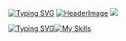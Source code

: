 [![Typing SVG](https://readme-typing-svg.herokuapp.com?weight=100&size=22&duration=750&pause=1000&color=F7D3B9&vCenter=true&repeat=false&width=500&lines=%F0%9F%93%9A++german+student;%F0%9F%92%BB++web+designer;%F0%9F%A7%A0++psychology;%F0%9F%8E%A7++music+enthusiast;%F0%9F%A4%93++nerdy+programmer;%F0%9F%97%BA%EF%B8%8F++traveler;%F0%9F%94%97++github%2Feinfachniemmand)](https://github.com/einfachniemmand/)
[![HeaderImage](https://scriptsandstyles.neocities.org/github-profile/head.png?c=2)](https://github.com/einfachniemmand/)
![](https://komarev.com/ghpvc/?username=einfachniemmand)


[![Typing SVG](https://readme-typing-svg.herokuapp.com?font=Fira+Code&size=10&duration=90&pause=90&color=F7D3B9&width=100&lines=My+skills)](https://github.com/einfachniemmand)[![My Skills](https://skillicons.dev/icons?i=js,html,css,cloudflare,github,linux,postman)](https://github.com/einfachniemmand#)

